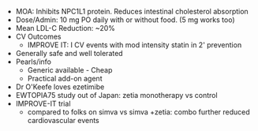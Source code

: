 

- MOA: Inhibits NPC1L1 protein. Reduces intestinal cholesterol absorption
- Dose/Admin: 10 mg PO daily with or without food. (5 mg works too)
- Mean LDL-C Reduction: ~20%
- CV Outcomes
	- IMPROVE IT: I CV events with mod intensity statin in 2' prevention
- Generally safe and well tolerated
- Pearls/info
	- Generic available - Cheap
	- Practical add-on agent
- Dr O'Keefe loves ezetimibe
- EWTOPIA75 study out of Japan: zetia monotherapy vs control
- IMPROVE-IT trial
	- compared to folks on simva vs simva +zetia: combo further reduced cardiovascular events

